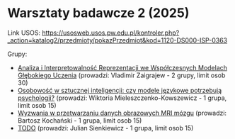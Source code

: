 # Warsztaty badawcze 2 (2025)

Link USOS: https://usosweb.usos.pw.edu.pl/kontroler.php?_action=katalog2/przedmioty/pokazPrzedmiot&kod=1120-DS000-ISP-0363

Grupy:
- [Analiza i Interpretowalność Reprezentacji we Współczesnych Modelach Głębokiego Uczenia](https://github.com/mini-pw/2025-warsztaty-badawcze/blob/main/grp-xai-reprezentacje.md) (prowadzi: Vladimir Zaigrajew - 2 grupy, limit osob 30)
- [Osobowość w sztucznej inteligencji: czy modele językowe potrzebują psychologii?](https://github.com/mini-pw/2025-warsztaty-badawcze/blob/main/grp-llm-psych.md) (prowadzi: Wiktoria Mieleszczenko-Kowszewicz - 1 grupa, limit osob 15)
- [Wyzwania w przetwarzaniu danych obrazowych MRI mózgu](https://github.com/mini-pw/2025-warsztaty-badawcze/blob/main/grp-mri-brain.md) (prowadzi: Bartosz Kochański - 1 grupa, limit osob 15)
- [TODO]() (prowadzi: Julian Sienkiewicz - 1 grupa, limit osob 15)

  
